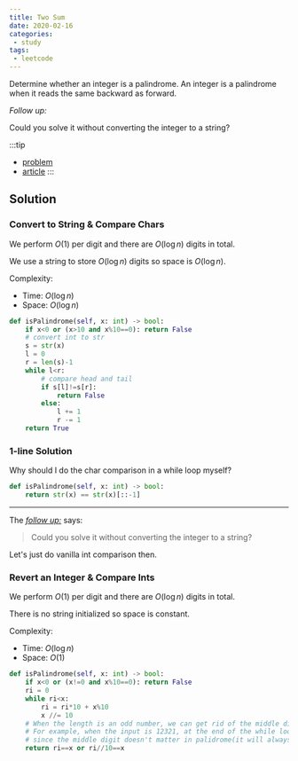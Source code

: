 ```yaml
---
title: Two Sum
date: 2020-02-16
categories:
 - study
tags:
 - leetcode
---
```


Determine whether an integer is a palindrome. An integer is a palindrome when it reads the same backward as forward.

*Follow up:*

Could you solve it without converting the integer to a string?

:::tip

- [problem](https://leetcode.com/problems/palindrome-number/)
- [article](https://leetcode.com/articles/palindrome-number/)
:::

<!-- more -->

## Solution

### Convert to String & Compare Chars

We perform $O(1)$ per digit and there are $O(\log n)$ digits in total.

We use a string to store $O(\log n)$ digits so space is $O(\log n)$.

Complexity:

- Time: $O(\log n)$
- Space: $O(\log n)$

```python
def isPalindrome(self, x: int) -> bool:
    if x<0 or (x>10 and x%10==0): return False
    # convert int to str
    s = str(x)
    l = 0
    r = len(s)-1
    while l<r:
        # compare head and tail
        if s[l]!=s[r]:
            return False
        else:
            l += 1
            r -= 1
    return True
```

### 1-line Solution

Why should I do the char comparison in a while loop myself?

```python
def isPalindrome(self, x: int) -> bool:
    return str(x) == str(x)[::-1]
```

---

The [*follow up:*](#follow-up) says:

> Could you solve it without converting the integer to a string?

Let's just do vanilla int comparison then.

### Revert an Integer & Compare Ints

We perform $O(1)$ per digit and there are $O(\log n)$ digits in total.

There is no string initialized so space is constant.

Complexity:

- Time: $O(\log n)$
- Space: $O(1)$

```python
def isPalindrome(self, x: int) -> bool:
    if x<0 or (x!=0 and x%10==0): return False
    ri = 0
    while ri<x:
        ri = ri*10 + x%10
        x //= 10
    # When the length is an odd number, we can get rid of the middle digit by revertedNumber/10
    # For example, when the input is 12321, at the end of the while loop we get x = 12, revertedNumber = 123,
    # since the middle digit doesn't matter in palidrome(it will always equal to itself), we can simply get rid of it.
    return ri==x or ri//10==x
```
